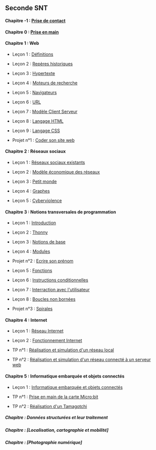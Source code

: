 ## Seconde SNT

#### Chapitre -1 : [Prise de contact](./Prise_de_contact/Prise_de_contact.md)

#### Chapitre 0 : [Prise en main](./Prise_en_main/Prise_en_main.md)

#### Chapitre 1 : Web

- Leçon 1 : [Définitions](./Web/Definitions.md)

- Leçon 2 : [Repères historiques](./Web/Reperes_historiques.md)

- Leçon 3 : [Hypertexte](./Web/Hypertexte.md)

- Leçon 4 : [Moteurs de recherche](./Web/Moteurs_de_recherche.md)

- Leçon 5 : [Navigateurs](./Web/Navigateurs.md)

- Leçon 6 : [URL](./Web/URL.md)

- Leçon 7 : [Modèle Client Serveur](./Web/Modele_client_serveur.md)

- Leçon 8 : [Langage HTML](./Web/HTML.md)

- Leçon 9 : [Langage CSS](./Web/CSS.md)

- Projet n°1 : [Coder son site web](./Web/Projet_coder_son_site_web.md)

#### Chapitre 2 : Réseaux sociaux

- Leçon 1 : [Réseaux sociaux existants](./Réseaux_sociaux/Reseaux_sociaux_existants.md)

- Leçon 2 : [Modèle économique des réseaux](./Réseaux_sociaux/Modele_economique.md)

- Leçon 3 : [Petit monde](./Réseaux_sociaux/Petit_monde.md)

- Leçon 4 : [Graphes](./Réseaux_sociaux/Graphes.md)

- Leçon 5 : [Cyberviolence](./Réseaux_sociaux/Cyberviolence.md)

#### Chapitre 3 : Notions transversales de programmation

- Leçon 1 : [Introduction](./Notions_transversales_de_programmation/Introduction.md)

- Leçon 2 : [Thonny](./Notions_transversales_de_programmation/Thonny.md)

- Leçon 3 : [Notions de base](./Notions_transversales_de_programmation/Notions_de_base.md)

- Leçon 4 : [Modules](./Notions_transversales_de_programmation/Modules.md)

- Projet n°2 : [Ecrire son prénom](./Notions_transversales_de_programmation/Projet_prénom.md)

- Leçon 5 : [Fonctions](./Notions_transversales_de_programmation/Fonctions.md)

- Leçon 6 : [Instructions conditionnelles](./Notions_transversales_de_programmation/Instructions_conditionnelles.md)

- Leçon 7 : [Interraction avec l'utilisateur](./Notions_transversales_de_programmation/Interraction_avec_l_utilisateur.md)

- Leçon 8 : [Boucles non bornées](./Notions_transversales_de_programmation/Boucles_non_bornées.md)

- Projet n°3 : [Spirales](./Notions_transversales_de_programmation/Projet_spirales.md)

#### Chapitre 4 : Internet

- Leçon 1 : [Réseau Internet](./Internet/Réseau_Internet.md)

- Leçon 2 : [Fonctionnement Internet](./Internet/Fonctionnement_Internet.md)

- TP n°1 : [Réalisation et simulation d'un réseau local](./Internet/TP_n°1_réalisation_et_simulation_d_un_réseau_local.md)

- TP n°2 : [Réalisation et simulation d'un réseau connecté à un serveur web](./Internet/TP_n°2_réalisation_et_simulation_d_un_réseau_connecté_à_un_serveur_web.md)

#### Chapitre 5 : Informatique embarquée et objets connectés

- Leçon 1 : [Informatique embarquée et objets connectés](./Informatique_embarquée_et_objets_connectés/Informatique_embarquée_et_objets_connectés.md)

- TP n°1 : [Prise en main de la carte Micro:bit](./Informatique_embarquée_et_objets_connectés/TP_n°1_prise_en_main_de_la_carte_microbit.md)

- TP n°2 : [Réalisation d'un Tamagotchi](./Informatique_embarquée_et_objets_connectés/TP_n°2_réalisation_d_un_tamagotchi.md)

##### Chapitre  : Données structurées et leur traitement

##### Chapitre  : [Localisation, cartographie et mobilité]

##### Chapitre  : [Photographie numérique]


